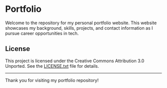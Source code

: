 # Portfolio

Welcome to the repository for my personal portfolio website. This website showcases my background, skills, projects, and contact information as I pursue career opportunities in tech.

## License
This project is licensed under the Creative Commons Attribution 3.0 Unported. See the [LICENSE.txt](LICENSE.txt) file for details.

---

Thank you for visiting my portfolio repository!
